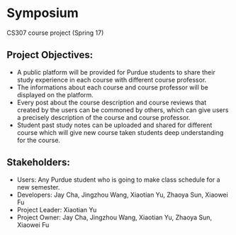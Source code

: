 # Symposium

CS307 course project (Spring 17)

## Project Objectives:
- A public platform will be provided for Purdue students to share their study experience in each course with different course professor. 
- The informations about each course and course professor will be displayed on the platform.
- Every post about the course description and course reviews that created by the users can be commoned by others, which can give users a precisely description of the course and course professor.  
- Student past study notes can be uploaded and shared for different course which will give new course taken students deep understanding for the course. 

## Stakeholders:
- Users: Any Purdue student who is  going to make class schedule for a new semester.
- Developers: Jay Cha, Jingzhou Wang, Xiaotian Yu, Zhaoya Sun, Xiaowei Fu
- Project Leader: Xiaotian Yu
- Project Owner: Jay Cha, Jingzhou Wang, Xiaotian Yu, Zhaoya Sun, Xiaowei Fu
